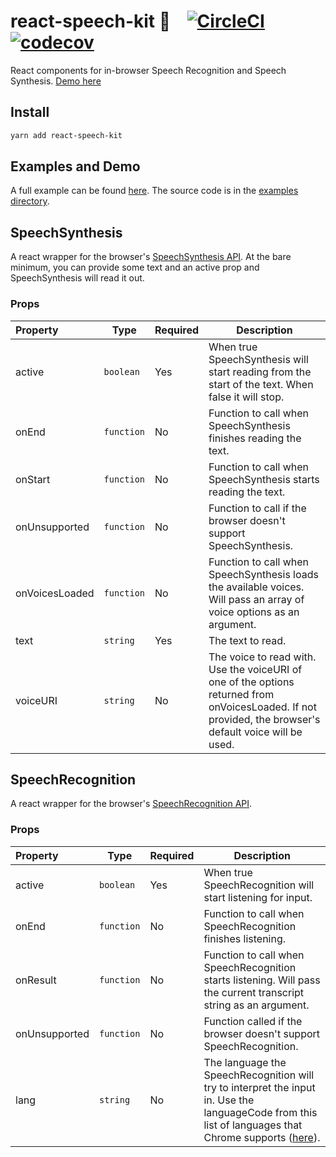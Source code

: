 # react-speech-kit 🎤&nbsp;&nbsp;&nbsp;&nbsp;[![CircleCI](https://circleci.com/gh/MikeyParton/react-speech-kit/tree/master.svg?style=shield)](https://circleci.com/gh/MikeyParton/react-speech-kit/tree/master) [![codecov](https://codecov.io/gh/MikeyParton/react-speech-kit/branch/master/graph/badge.svg)](https://codecov.io/gh/MikeyParton/react-speech-kit)
React components for in-browser Speech Recognition and Speech Synthesis.
[Demo here](https://mikeyparton.github.io/react-speech-kit/)

## Install
```bash
yarn add react-speech-kit
```

## Examples and Demo
A full example can be found [here](https://mikeyparton.github.io/react-speech-kit/). The source code is in the [examples directory](https://github.com/MikeyParton/react-speech-kit/tree/master/examples/src).

## SpeechSynthesis
A react wrapper for the browser's [SpeechSynthesis API](https://developer.mozilla.org/en-US/docs/Web/API/SpeechSynthesis). At the bare minimum, you can provide some text and an active prop and SpeechSynthesis will read it out.

### Props
| Property       | Type     | Required | Description                                                       |
| :--------------|----------|----------|------------------------------------------------------------------ |
| active         |`boolean` | Yes      | When true SpeechSynthesis will start reading from the start of the text. When false                                            it will stop. 
| onEnd          |`function`| No       | Function to call when SpeechSynthesis finishes reading the text.
| onStart        |`function`| No       | Function to call when SpeechSynthesis starts reading the text.
| onUnsupported  |`function`| No       | Function to call if the browser doesn't support SpeechSynthesis. 
| onVoicesLoaded |`function`| No       | Function to call when SpeechSynthesis loads the available voices. Will pass an array                                          of voice options as an argument.
| text           |`string`  | Yes      | The text to read.
| voiceURI       |`string`  | No       | The voice to read with. Use the voiceURI of one of the options returned from                                                  onVoicesLoaded. If not provided, the browser's default voice will be used.

## SpeechRecognition
A react wrapper for the browser's [SpeechRecognition API](https://developer.mozilla.org/en-US/docs/Web/API/SpeechRecognition).

### Props
| Property       | Type     | Required | Description                                                       |
| :--------------|----------|----------|------------------------------------------------------------------ |
| active         |`boolean` | Yes      | When true SpeechRecognition will start listening for input. 
| onEnd          |`function`| No       | Function to call when SpeechRecognition finishes listening.
| onResult       |`function`| No       | Function to call when SpeechRecognition starts listening. Will pass the current                                                transcript string as an argument.
| onUnsupported  |`function`| No       | Function called if the browser doesn't support SpeechRecognition. 
| lang           |`string`  | No       | The language the SpeechRecognition will try to interpret the input in. Use the                                                languageCode from this list of languages that Chrome supports ([here](https://cloud.google.com/speech-to-text/docs/languages)).

